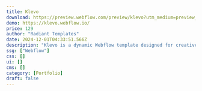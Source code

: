 ```yaml
---
title: Klevo
download: https://preview.webflow.com/preview/klevo?utm_medium=preview_link&utm_source=designer&utm_content=klevo&preview=6d0ff958dbcd6c69b23f1c12c0897857&workflow=preview
demo: https://klevo.webflow.io/
price: 129
author: "Radiant Templates"
date: 2024-12-01T04:33:51.566Z
description: "Klevo is a dynamic Webflow template designed for creative agencies. With customizable layouts and smooth functionality, it helps you showcase your work through stunning agency websites. Perfect for agencies looking to make a bold statement."
ssg: ["Webflow"]
css: []
ui: []
cms: []
category: [Portfolio]
draft: false
---
```

